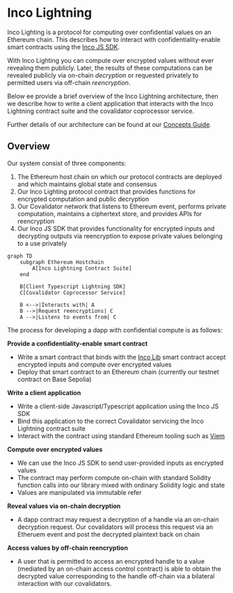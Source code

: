 # Inco Lightning

Inco Lighting is a protocol for computing over confidential values on an Ethereum chain. This describes how to interact with confidentiality-enable smart contracts using the [Inco JS SDK](https://www.npmjs.com/package/@inco/js).

With Inco Lighting you can compute over encrypted values without ever revealing them publicly. Later, the results of these computations can be revealed publicly via on-chain _decryption_ or requested privately to permitted users via off-chain _reencryption_.

Below ee provide a brief overview of the Inco Lightning architecture, then we describe how to write a client application that interacts with the Inco Lightning contract suite and the covalidator coprocessor service.

Further details of our architecture can be found at our [Concepts Guide](https://docs.inco.org/guide/intro).

## Overview

Our system consist of three components:

1. The Ethereum host chain on which our protocol contracts are deployed and which maintains global state and consensus
2. Our Inco Lighting protocol contract that provides functions for encrypted computation and public decryption
3. Our Covalidator network that listens to Ethereum event, performs private computation, maintains a ciphertext store, and provides APIs for reencryption
4. Our Inco JS SDK that provides functionality for encrypted inputs and decrypting outputs via reencryption to expose private values belonging to a use privately

```mermaid
graph TD
    subgraph Ethereum Hostchain
        A[Inco Lightning Contract Suite]
    end

    B[Client Typescript Lightning SDK]
    C[Covalidator Coprocessor Service]

    B <-->|Interacts with| A
    B -->|Request reencryptions| C
    A -->|Listens to events from| C
```
The process for developing a dapp with confidential compute is as follows:

**Provide a confidentiality-enable smart contract**

- Write a smart contract that binds with the [Inco Lib](../node_modules/@inco/lightning/src/Lib.sol) smart contract accept encrypted inputs and compute over encrypted values
- Deploy that smart contract to an Ethereum chain (currently our testnet contract on Base Sepolia)

**Write a client application**

- Write a client-side Javascript/Typescript application using the Inco JS SDK
- Bind this application to the correct Covalidator servicing the Inco Lightning contract suite
- Interact with the contract using standard Ethereum tooling such as [Viem](https://viem.sh/)

**Compute over encrypted values**

- We can use the Inco JS SDK to send user-provided inputs as encrypted values
- The contract may perform compute on-chain with standard Solidity function calls into our library mixed with ordinary Solidity logic and state
- Values are manipulated via immutable refer

**Reveal values via on-chain decryption**
- A dapp contract may request a decryption of a handle via an on-chain decryption request. Our covalidators will process this request via an Etheruem event and post the decrypted plaintext back on chain

**Access values by off-chain reencryption**
- A user that is permitted to access an encrypted handle to a value (mediated by an on-chain access control contract) is able to obtain the decrypted value corresponding to the handle off-chain via a bilateral interaction with our covalidators.




